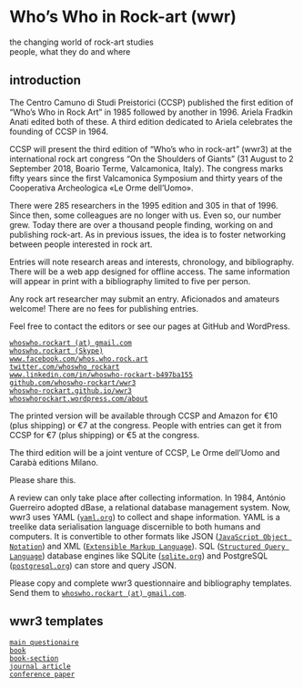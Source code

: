 # Who’s Who in Rock-art (wwr)

the changing world of rock-art studies  
people, what they do and where

## introduction

The Centro Camuno di Studi Preistorici (CCSP) published the first
edition of “Who’s Who in Rock Art” in 1985 followed by another in 1996.
Ariela Fradkin Anati edited both of these. A third edition dedicated to
Ariela celebrates the founding of CCSP in 1964.

CCSP will present the third edition of “Who’s who in rock-art” (wwr3)
at the international rock art congress “On the Shoulders of Giants”
(31 August to 2 September 2018, Boario Terme, Valcamonica, Italy). The
congress marks fifty years since the first Valcamonica Symposium and
thirty years of the Cooperativa Archeologica «Le Orme dell’Uomo».

There were 285 researchers in the 1995 edition and 305 in that of 1996.
Since then, some colleagues are no longer with us. Even so, our number
grew. Today there are over a thousand people finding, working on and
publishing rock-art. As in previous issues, the idea is to foster
networking between people interested in rock art.

Entries will note research areas and interests, chronology, and
bibliography. There will be a web app designed for offline access. The
same information will appear in print with a bibliography limited to
five per person.

Any rock art researcher may submit an entry. Aficionados and amateurs
welcome! There are no fees for publishing entries.

Feel free to contact the editors or see our pages at GitHub and
WordPress.

[`whoswho.rockart (at) gmail.com`](mailto:whoswho.rockart)  
[`whoswho.rockart (Skype)`](https://go.skype.com/sfw)  
[`www.facebook.com/whos.who.rock.art`](https://www.facebook.com/whos.who.rock.art/)  
[`twitter.com/whoswho_rockart`](https://twitter.com/whoswho_rockart/)  
[`www.linkedin.com/in/whoswho-rockart-b497ba155`](https://www.linkedin.com/in/whoswho-rockart-b497ba155/)  
[`github.com/whoswho-rockart/wwr3`](https://github.com/whoswho-rockart/wwr3)  
[`whoswho-rockart.github.io/wwr3`](https://whoswho-rockart.github.io/wwr3/)  
[`whoswhorockart.wordpress.com/about`](https://whoswhorockart.wordpress.com/about/)

The printed version will be available through CCSP and Amazon for €10
(plus shipping) or €7 at the congress. People with entries can get it
from CCSP for €7 (plus shipping) or €5 at the congress.

The third edition will be a joint venture of CCSP, Le Orme dell’Uomo
and Carabà editions Milano.

Please share this.

A review can only take place after collecting information. In 1984,
António Guerreiro adopted dBase, a relational database management system.
Now, wwr3 uses YAML ([`yaml.org`](http://yaml.org/)) to collect and shape
information. YAML is a treelike data serialisation language discernible
to both humans and computers. It is convertible to other formats like
JSON ([`JavaScript Object Notation`](http://json.org/)) and XML
([`Extensible Markup Language`](https://en.wikipedia.org/wiki/XML)).
SQL ([`Structured Query Language`](https://en.wikipedia.org/wiki/SQL))
database engines like SQLite ([`sqlite.org`](http://yaml.org/)) and
PostgreSQL ([`postgresql.org`](https://www.postgresql.org/)) can store
and query JSON.

Please copy and complete wwr3 questionnaire and bibliography templates.
Send them to [`whoswho.rockart (at) gmail.com`](mailto:whoswho.rockart).

## wwr3 templates

[`main questionaire`](main.yaml)  
[`book`](book.yaml)  
[`book-section`](book-section.yaml)  
[`journal article`](journal-article.yaml)  
[`conference paper`](conference-paper.yaml)

